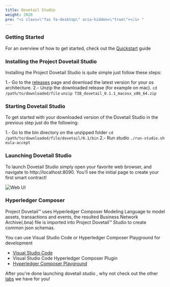 ```yaml
---
title: Dovetail Studio
weight: 2020
pre: "<i class=\"fas fa-desktop\" aria-hidden=\"true\"></i> "
---
```


### Getting Started
For an overview of how to get started, check out the [Quickstart](../quickstart) guide

### Installing the Project Dovetail Studio
Installing the Project Dovetail Studio is quite simple just follow these steps:

1.- Go to the [releases](https://github.com/TIBCOSoftware/dovetail/releases) page and download the latest version for your os architecture.
2.- Unzip the downloaded release (for example on mac).
```cd /path/to/downloaded/file```
```unzip TIB_dovetail_0.1.1_macosx_x86_64.zip```

### Starting Dovetail Studio
To get started with your downloaded version of the Dovetail Studio in the previous step just do the following:

1.- Go to the bin directory on the unzipped folder
```cd /path/to/downloaded/file/dovetail/0.1/bin```
2.- Run studio
```./run-studio.sh eula-accept```

### Launching Dovetail Studio
To launch Dovetail Studio simply open your favorite web browser, and navigate to http://localhost:8090. You'll see the initial page to create your first smart contract!

![Web UI](../../images/labs/helloworld/step1b.png)

### Hyperledger Composer
Project Dovetail™ uses Hyperledger Composer Modeling Language to model assets, transactions and events, the resulted Business Network Archive(.bna) file is imported into Project Dovetail™ Studio to create common json schemas. 

You can use Visual Studio Code or Hyperledger Composer Playground for development

* [Visual Studio Code](https://code.visualstudio.com/docs/setup/setup-overview) 
* Visual Studio Code Hyperledger Composer Plugin
* [Hyperledger Composer Playground](https://composer-playground.mybluemix.net/editor)

After you're done launching dovetail studio , why not check out the other [labs](../../labs) we have for you!
